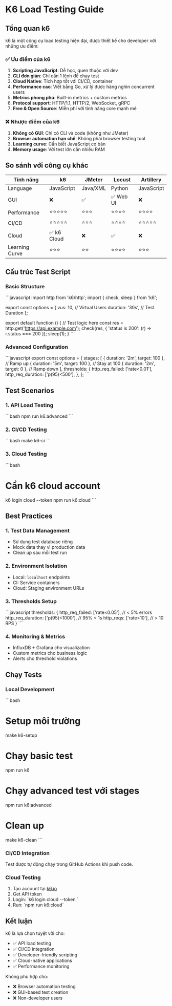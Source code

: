 # K6 Load Testing Guide

## Tổng quan k6

k6 là một công cụ load testing hiện đại, được thiết kế cho developer với những ưu điểm:

### ✅ Ưu điểm của k6

1. **Scripting JavaScript**: Dễ học, quen thuộc với dev
2. **CLI đơn giản**: Chỉ cần 1 lệnh để chạy test
3. **Cloud Native**: Tích hợp tốt với CI/CD, container
4. **Performance cao**: Viết bằng Go, xử lý được hàng nghìn concurrent users
5. **Metrics phong phú**: Built-in metrics + custom metrics
6. **Protocol support**: HTTP/1.1, HTTP/2, WebSocket, gRPC
7. **Free & Open Source**: Miễn phí với tính năng core mạnh mẽ

### ❌ Nhược điểm của k6

1. **Không có GUI**: Chỉ có CLI và code (không như JMeter)
2. **Browser automation hạn chế**: Không phải browser testing tool
3. **Learning curve**: Cần biết JavaScript cơ bản
4. **Memory usage**: Với test lớn cần nhiều RAM

## So sánh với công cụ khác

| Tính năng | k6 | JMeter | Locust | Artillery |
|-----------|----|---------|---------|---------| 
| Language | JavaScript | Java/XML | Python | JavaScript |
| GUI | ❌ | ✅ | ✅ Web UI | ❌ |
| Performance | ⭐⭐⭐⭐⭐ | ⭐⭐⭐ | ⭐⭐⭐⭐ | ⭐⭐⭐⭐ |
| CI/CD | ⭐⭐⭐⭐⭐ | ⭐⭐⭐ | ⭐⭐⭐⭐ | ⭐⭐⭐⭐⭐ |
| Cloud | ✅ k6 Cloud | ❌ | ✅ | ❌ |
| Learning Curve | ⭐⭐⭐ | ⭐⭐ | ⭐⭐⭐⭐ | ⭐⭐⭐ |

## Cấu trúc Test Script

### Basic Structure
\`\`\`javascript
import http from 'k6/http';
import { check, sleep } from 'k6';

export const options = {
  vus: 10,        // Virtual Users
  duration: '30s', // Test Duration
};

export default function () {
  // Test logic here
  const res = http.get('https://api.example.com');
  check(res, { 'status is 200': (r) => r.status === 200 });
  sleep(1);
}
\`\`\`

### Advanced Configuration
\`\`\`javascript
export const options = {
  stages: [
    { duration: '2m', target: 100 }, // Ramp up
    { duration: '5m', target: 100 }, // Stay at 100
    { duration: '2m', target: 0 },   // Ramp down
  ],
  thresholds: {
    http_req_failed: ['rate<0.01'],
    http_req_duration: ['p(95)<500'],
  },
};
\`\`\`

## Test Scenarios

### 1. API Load Testing
\`\`\`bash
npm run k6:advanced
\`\`\`

### 2. CI/CD Testing  
\`\`\`bash
make k6-ci
\`\`\`

### 3. Cloud Testing
\`\`\`bash
# Cần k6 cloud account
k6 login cloud --token <your-token>
npm run k6:cloud
\`\`\`

## Best Practices

### 1. Test Data Management
- Sử dụng test database riêng
- Mock data thay vì production data
- Clean up sau mỗi test run

### 2. Environment Isolation
- Local: `localhost` endpoints  
- CI: Service containers
- Cloud: Staging environment URLs

### 3. Thresholds Setup
\`\`\`javascript
thresholds: {
  http_req_failed: ['rate<0.05'],     // < 5% errors
  http_req_duration: ['p(95)<1000'],  // 95% < 1s
  http_reqs: ['rate>10'],             // > 10 RPS
}
\`\`\`

### 4. Monitoring & Metrics
- InfluxDB + Grafana cho visualization
- Custom metrics cho business logic
- Alerts cho threshold violations

## Chạy Tests

### Local Development
\`\`\`bash
# Setup môi trường
make k6-setup

# Chạy basic test
npm run k6

# Chạy advanced test với stages
npm run k6:advanced

# Clean up
make k6-clean
\`\`\`

### CI/CD Integration  
Test được tự động chạy trong GitHub Actions khi push code.

### Cloud Testing
1. Tạo account tại [k6.io](https://k6.io)
2. Get API token
3. Login: \`k6 login cloud --token <token>\`
4. Run: \`npm run k6:cloud\`

## Kết luận

k6 là lựa chọn tuyệt vời cho:
- ✅ API load testing
- ✅ CI/CD integration  
- ✅ Developer-friendly scripting
- ✅ Cloud-native applications
- ✅ Performance monitoring

Không phù hợp cho:
- ❌ Browser automation testing
- ❌ GUI-based test creation
- ❌ Non-developer users